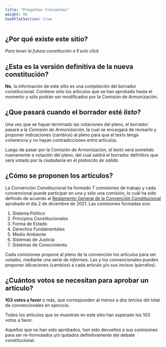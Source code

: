```yaml
---
title: "Preguntas Frecuentes"
weight: 99
bookFlatSection: true
---
```

## ¿Por qué existe este sitio?
*Para tener la futura constitución a **1** solo click*

## ¿Esta es la versión definitiva de la nueva constitución?
**No**, la información de este sitio es una *compilación* del borrador constitucional. Contiene sólo los artículos que se han aprobado hasta el momento y sólo podrán ser modificados por la Comisión de Armonización.

## ¿Que pasará cuando el borrador esté *listo*?
Una vez que se hayan terminado las votaciones del pleno, el borrador pasará a la *Comisión de Armonización*, la cual se encargará de revisarlo y proponer indicaciones  (cambios) al pleno para que el texto tenga coherencia y no hayan contradicciones entre artículos.

Luego de pasar por la Comisión de Armonización, el texto será sometido nuevamente a votación del pleno, del cual saldrá el borrador definitivo que será votado por la ciudadanía en el *plebiscito de salida*.


## ¿Cómo se proponen los artículos?
La Convención Constitucional ha formado 7 comisiones de trabajo y cada convencional puede participar en una y sólo una comisión, lo cuál ha sido definido de acuerdo al [Reglamento General de la Convención Constitucional](https://www.chileconvencion.cl/wp-content/uploads/2021/12/Reglamento-definitivo-version-para-publicar-marzo-2022.pdf) aprobado el día 2 de diciembre de 2021. Las comisiones formadas son:

1. Sistema Político
2. Principios Constitucionales
3. Forma de Estado
4. Derechos Fundamentales
5. Medio Ambiente
6. Sistemas de Justicia
7. Sistemas de Conocimiento

Cada comisiones propone al pleno de la convención los artículos para ser votador, mediante una serie de *informes*. Las y los convencionales pueden proponer *idicaciones* (cambios) a cada artículo y/o sus *incisos* (párrafos).

## ¿Cuántos votos se necesitan para aprobar un artículo?
**103 votos a favor** o más, que corresponden al menos a *dos tercios* del total de convencionales en ejercicio.

Todos los artículos que se muestran en este sitio han superado los 103 votos a favor.

Aquellos que no han sido aprobados, han sido devueltos a sus comisiones para ser re-formulados y/o quitados definitivamente del debate constitucional.

